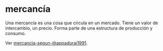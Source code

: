 # mercancía

Una mercancía es una cosa que circula en un mercado. Tiene un valor de intercambio, un precio. Forma parte de una estructura de producción y consumo.

Ver [mercancia-segun-@appadurai1991](mercancia-segun-@appadurai1991.md).
